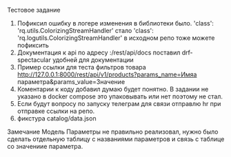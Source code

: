Тестовое задание
1) Пофиксил ошибку в логере изменения в библиотеки было. 'class': 'rq.utils.ColorizingStreamHandler' стало 'class': 'rq.logutils.ColorizingStreamHandler' в исходном репо тоже можете пофиксить
2) Документация к api по адресу <ip>:<port>/rest/api/docs поставил drf-spectacular удобней для документации
3) Пример ссылки для теста фильтров товара http://127.0.0.1:8000/rest/api/v1/products?params_name=Имяа параметра&params_value=Значение 
4) Коментарии к коду добавил  думаю будет понятно. В задании не указано в docker compose это упаковывать или нет поэтому не стал.
5) Если будут вопросу по запуску телеграм для связи отправлю hr при отправке ссылки на репо.
6) фикстура catalog/data.json

Замечание
Модель Параметры не правильно реализовал, нужно было сделать отдельную таблицу с названиями параметров и связь с таблице со значениие параметра.
